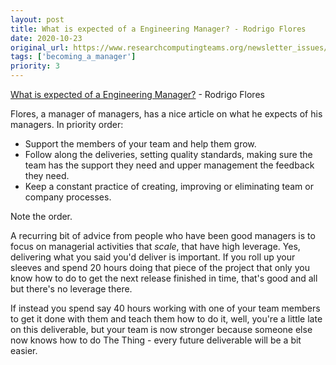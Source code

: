```yaml
---
layout: post
title: What is expected of a Engineering Manager? - Rodrigo Flores
date: 2020-10-23
original_url: https://www.researchcomputingteams.org/newsletter_issues/0047
tags: ['becoming_a_manager']
priority: 3
---
```


<!-- markdownlint-disable MD033 -->
<!-- markdownlint-disable MD041 -->
<!-- markdownlint-disable MD049 -->

[What is expected of a Engineering Manager?](http://blog.rlmflores.me/2020/10/14/what_is_expected_of_an_engineering_manager/) - Rodrigo Flores

Flores, a manager of managers, has a nice article on what he expects of his managers. In priority order:

- Support the members of your team and help them grow.
- Follow along the deliveries, setting quality standards, making sure the team has the support they need and upper management the feedback they need.
- Keep a constant practice of creating, improving or eliminating team or company processes.

Note the order.

A recurring bit of advice from people who have been good managers is to focus on managerial activities that *scale*, that have high leverage. Yes, delivering what you said you'd deliver is important. If you roll up your sleeves and spend 20 hours doing that piece of the project that only you know how to do to get the next release finished in time, that's good and all but there's no leverage there.

If instead you spend say 40 hours working with one of your team members to get it done with them and teach them how to do it, well, you're a little late on this deliverable, but your team is now stronger because someone else now knows how to do The Thing - every future deliverable will be a bit easier.
